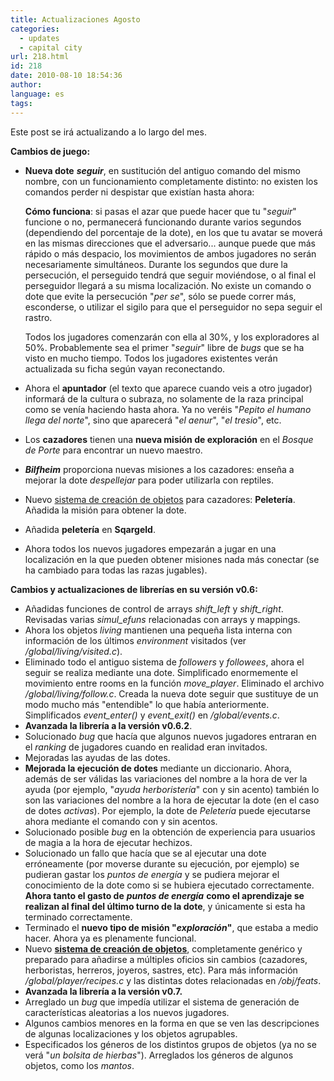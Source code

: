 ```yaml
---
title: Actualizaciones Agosto
categories:
  - updates
  - capital city
url: 218.html
id: 218
date: 2010-08-10 18:54:36
author:
language: es
tags:
---
```


Este post se irá actualizando a lo largo del mes.

**Cambios de juego:**

* **Nueva dote** _**seguir**_, en sustitución del antiguo comando del mismo nombre, con un funcionamiento completamente distinto: no existen los comandos perder ni despistar que existían hasta ahora:  
      
  **Cómo funciona**: si pasas el azar que puede hacer que tu "_seguir_" funcione o no, permanecerá funcionando durante varios segundos (dependiendo del porcentaje de la dote), en los que tu avatar se moverá en las mismas direcciones que el adversario... aunque puede que más rápido o más despacio, los movimientos de ambos jugadores no serán necesariamente simultáneos. Durante los segundos que dure la persecución, el perseguido tendrá que seguir moviéndose, o al final el perseguidor llegará a su misma localización. No existe un comando o dote que evite la persecución "_per se_", sólo se puede correr más, esconderse, o utilizar el sigilo para que el perseguidor no sepa seguir el rastro.  
    
  Todos los jugadores comenzarán con ella al 30%, y los exploradores al 50%. Probablemente sea el primer "_seguir_" libre de _bugs_ que se ha visto en mucho tiempo. Todos los jugadores existentes verán actualizada su ficha según vayan reconectando.
* Ahora el **apuntador** (el texto que aparece cuando veis a otro jugador) informará de la cultura o subraza, no solamente de la raza principal como se venía haciendo hasta ahora. Ya no veréis "_Pepito el humano llega del norte_", sino que aparecerá "_el aenur_", "_el tresio_", etc.
* Los **cazadores** tienen una **nueva misión de exploración** en el _Bosque de Porte_ para encontrar un nuevo maestro.
* **_Bilfheim_** proporciona nuevas misiones a los cazadores: enseña a mejorar la dote _despellejar_ para poder utilizarla con reptiles.
* Nuevo [sistema de creación de objetos](http://www.ciudadcapital.net/archivo/sistema-de-creacion-de-objetos-herreria-peleteria-joyeria-alquimia/) para cazadores: **Peletería**. Añadida la misión para obtener la dote.
* Añadida **peletería** en **Sqargeld**.
* Ahora todos los nuevos jugadores empezarán a jugar en una localización en la que pueden obtener misiones nada más conectar (se ha cambiado para todas las razas jugables).

**Cambios y actualizaciones de librerías en su versión v0.6:**

* Añadidas funciones de control de arrays *shift_left* y *shift_right*. Revisadas varias *simul_efuns* relacionadas con arrays y mappings.
* Ahora los objetos _living_ mantienen una pequeña lista interna con información de los últimos _environment_ visitados (ver _/global/living/visited.c_).
* Eliminado todo el antiguo sistema de _followers_ y _followees_, ahora el seguir se realiza mediante una dote. Simplificado enormemente el movimiento entre rooms en la función *move_player*. Eliminado el archivo _/global/living/follow.c_. Creada la nueva dote seguir que sustituye de un modo mucho más "entendible" lo que había anteriormente. Simplificados *event_enter()* y *event_exit()* en */global/events.c*.
* **Avanzada la librería a la versión v0.6.2**.
* Solucionado _bug_ que hacía que algunos nuevos jugadores entraran en el _ranking_ de jugadores cuando en realidad eran invitados.
* Mejoradas las ayudas de las dotes.
* **Mejorada la ejecución de dotes** mediante un diccionario. Ahora, además de ser válidas las variaciones del nombre a la hora de ver la ayuda (por ejemplo, "_ayuda herboristería_" con y sin acento) también lo son las variaciones del nombre a la hora de ejecutar la dote (en el caso de dotes _activas_). Por ejemplo, la dote de _Peletería_ puede ejecutarse ahora mediante el comando con y sin acentos.
* Solucionado posible _bug_ en la obtención de experiencia para usuarios de magia a la hora de ejecutar hechizos.
* Solucionado un fallo que hacía que se al ejecutar una dote erróneamente (por moverse durante su ejecución, por ejemplo) se pudieran gastar los _puntos de energía_ y se pudiera mejorar el conocimiento de la dote como si se hubiera ejecutado correctamente. **Ahora tanto el gasto de** _**puntos de energía**_ **como el aprendizaje se realizan al final del último turno de la dote**, y únicamente si esta ha terminado correctamente.
* Terminado el **nuevo tipo de misión "**_**exploración**_**"**, que estaba a medio hacer. Ahora ya es plenamente funcional.
* Nuevo **[sistema de creación de objetos](http://www.ciudadcapital.net/archivo/sistema-de-creacion-de-objetos-herreria-peleteria-joyeria-alquimia/)**, completamente genérico y preparado para añadirse a múltiples oficios sin cambios (cazadores, herboristas, herreros, joyeros, sastres, etc). Para más información _/global/player/recipes.c_ y las distintas dotes relacionadas en _/obj/feats_.  
* **Avanzada la librería a la versión v0.7.**
* Arreglado un _bug_ que impedía utilizar el sistema de generación de características aleatorias a los nuevos jugadores.
* Algunos cambios menores en la forma en que se ven las descripciones de algunas localizaciones y los objetos agrupables.
* Especificados los géneros de los distintos grupos de objetos (ya no se verá "_un bolsita de hierbas_"). Arreglados los géneros de algunos objetos, como los _mantos_.
